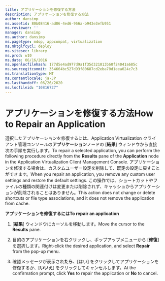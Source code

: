 ```yaml
---
title: アプリケーションを修復する方法
description: アプリケーションを修復する方法
author: dansimp
ms.assetid: 80b08416-ad86-4ed6-966a-b943e3efb951
ms.reviewer: ''
manager: dansimp
ms.author: dansimp
ms.pagetype: mdop, appcompat, virtualization
ms.mktglfcycl: deploy
ms.sitesec: library
ms.prod: w10
ms.date: 06/16/2016
ms.openlocfilehash: 177d5e4ad977d9a1f35d321013b60f24041a685c
ms.sourcegitcommit: 354664bc527d93f80687cd2eba70d1eea024c7c3
ms.translationtype: MT
ms.contentlocale: ja-JP
ms.lasthandoff: 06/26/2020
ms.locfileid: "10816727"
---
```

# <span data-ttu-id="6fe33-103">アプリケーションを修復する方法</span><span class="sxs-lookup"><span data-stu-id="6fe33-103">How to Repair an Application</span></span>


<span data-ttu-id="6fe33-104">選択したアプリケーションを修復するには、Application Virtualization クライアント管理コンソールの**アプリケーション**ノードの [**結果**] ウィンドウから直接次の手順を実行します。</span><span class="sxs-lookup"><span data-stu-id="6fe33-104">To repair a selected application, you can perform the following procedure directly from the **Results** pane of the **Application** node in the Application Virtualization Client Management Console.</span></span> <span data-ttu-id="6fe33-105">アプリケーションを修復する場合は、カスタムユーザー設定を削除して、既定の設定に戻すことができます。</span><span class="sxs-lookup"><span data-stu-id="6fe33-105">When you repair an application, you remove any custom user settings and restore the default settings.</span></span> <span data-ttu-id="6fe33-106">この操作では、ショートカットやファイルの種類の関連付けは変更または削除されず、キャッシュからアプリケーションが削除されることはありません。</span><span class="sxs-lookup"><span data-stu-id="6fe33-106">This action does not change or delete shortcuts or file type associations, and it does not remove the application from cache.</span></span>

**<span data-ttu-id="6fe33-107">アプリケーションを修復するには</span><span class="sxs-lookup"><span data-stu-id="6fe33-107">To repair an application</span></span>**

1.  <span data-ttu-id="6fe33-108">[**結果**] ウィンドウにカーソルを移動します。</span><span class="sxs-lookup"><span data-stu-id="6fe33-108">Move the cursor to the **Results** pane.</span></span>

2.  <span data-ttu-id="6fe33-109">目的のアプリケーションを右クリックし、ポップアップメニューから [**修復**] を選択します。</span><span class="sxs-lookup"><span data-stu-id="6fe33-109">Right-click the desired application, and select **Repair** from the pop-up menu.</span></span>

3.  <span data-ttu-id="6fe33-110">確認メッセージが表示され**たら**、[はい] をクリックしてアプリケーションを修復するか、[**いいえ**] をクリックしてキャンセルします。</span><span class="sxs-lookup"><span data-stu-id="6fe33-110">At the confirmation prompt, click **Yes** to repair the application or **No** to cancel.</span></span>

 

 





